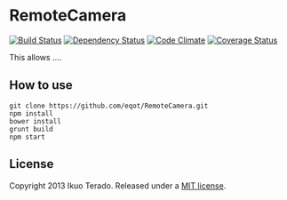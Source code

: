 # RemoteCamera

[![Build Status](https://travis-ci.org/eqot/RemoteCamera.png?branch=master)](https://travis-ci.org/eqot/RemoteCamera)
[![Dependency Status](https://gemnasium.com/eqot/RemoteCamera.png)](https://gemnasium.com/eqot/RemoteCamera)
[![Code Climate](https://codeclimate.com/github/eqot/RemoteCamera.png)](https://codeclimate.com/github/eqot/RemoteCamera)
[![Coverage Status](https://coveralls.io/repos/eqot/RemoteCamera/badge.png)](https://coveralls.io/r/eqot/RemoteCamera)

This allows ....


## How to use

```
git clone https://github.com/eqot/RemoteCamera.git
npm install
bower install
grunt build
npm start
```


## License

Copyright 2013 Ikuo Terado. Released under a [MIT license](http://www.opensource.org/licenses/mit-license.php).
